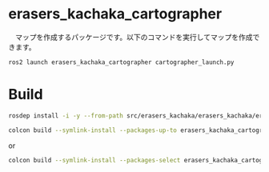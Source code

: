 # erasers_kachaka_cartographer
　マップを作成するパッケージです。以下のコマンドを実行してマップを作成できます。
```bash
ros2 launch erasers_kachaka_cartographer cartographer_launch.py
```

# Build
```bash
rosdep install -i -y --from-path src/erasers_kachaka/erasers_kachaka/erasers_kachaka_cartographer
```
```bash
colcon build --symlink-install --packages-up-to erasers_kachaka_cartographer
```
or
```bash
colcon build --symlink-install --packages-select erasers_kachaka_cartographer
```